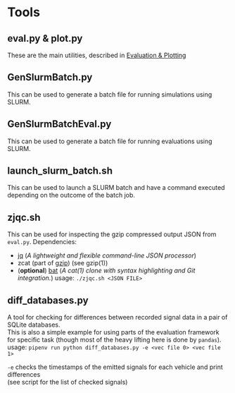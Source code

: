 # Tools

## eval.py & plot.py
These are the main utilities, described in [Evaluation & Plotting](evaluation_plotting.md)

## GenSlurmBatch.py
This can be used to generate a batch file for running simulations using SLURM.

## GenSlurmBatchEval.py
This can be used to generate a batch file for running evaluations using SLURM.

## launch_slurm_batch.sh
This can be used to launch a SLURM batch and have a command executed depending on the outcome of the batch job.

## zjqc.sh
This can be used for inspecting the gzip compressed output JSON from `eval.py`.
Dependencies:
- [jq](https://stedolan.github.io/jq/) (_A lightweight and flexible command-line JSON processor_)
- zcat (part of [gzip](https://www.gnu.org/software/gzip/)) (see gzip(1))
- (**optional**) [bat](https://github.com/sharkdp/bat) (_A cat(1) clone with syntax highlighting and Git integration._)
usage:
`./zjqc.sh <JSON FILE>`

## diff_databases.py
A tool for checking for differences between recorded signal data in a pair of SQLite databases.  
This is also a simple example for using parts of the evaluation framework for specific task
(though most of the heavy lifting here is done by `pandas`).  
usage:
`pipenv run python diff_databases.py -e <vec file 0> <vec file 1>`

`-e` checks the timestamps of the emitted signals for each vehicle and print differences  
	 (see script for the list of checked signals)


